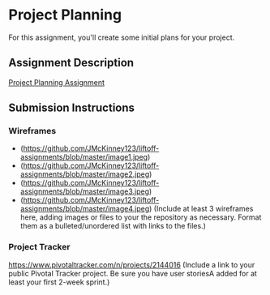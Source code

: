 # Project Planning
For this assignment, you'll create some initial plans for your project.

## Assignment Description
[Project Planning Assignment](https://education.launchcode.org/liftoff/assignments/planning/)

## Submission Instructions

### Wireframes
* (https://github.com/JMcKinney123/liftoff-assignments/blob/master/image1.jpeg)
* (https://github.com/JMcKinney123/liftoff-assignments/blob/master/image2.jpeg)
* (https://github.com/JMcKinney123/liftoff-assignments/blob/master/image3.jpeg)
* (https://github.com/JMcKinney123/liftoff-assignments/blob/master/image4.jpeg)
(Include at least 3 wireframes here, adding images or files to your the repository as necessary. Format them as a bulleted/unordered list with links to the files.)

### Project Tracker
https://www.pivotaltracker.com/n/projects/2144016 
(Include a link to your public Pivotal Tracker project. Be sure you have user storiesA added for at least your first 2-week sprint.)